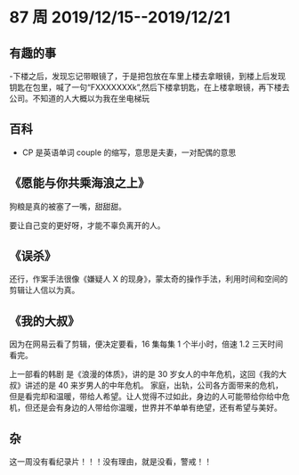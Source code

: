# 87 周 2019/12/15--2019/12/21

## 有趣的事

-下楼之后，发现忘记带眼镜了，于是把包放在车里上楼去拿眼镜，到楼上后发现钥匙在包里，喊了一句“FXXXXXXXk”,然后下楼拿钥匙，在上楼拿眼镜，再下楼去公司。不知道的人大概以为我在坐电梯玩

## 百科

- CP 是英语单词 couple 的缩写，意思是夫妻，一对配偶的意思

## 《愿能与你共乘海浪之上》

狗粮是真的被塞了一嘴，甜甜甜。

要让自己变的更好呀，才能不辜负离开的人。

## 《误杀》

还行，作案手法很像《嫌疑人 X 的现身》，蒙太奇的操作手法，利用时间和空间的剪辑让人信以为真。

## 《我的大叔》

因为在网易云看了剪辑，便决定要看，16 集每集 1 个半小时，倍速 1.2 三天时间看完。

上一部看的韩剧 是《浪漫的体质》，讲的是 30 岁女人的中年危机，这回《我的大叔》讲述的是 40 来岁男人的中年危机。
家庭，出轨，公司各方面带来的危机，但是看完却和温暖，带给人希望。让人觉得不过如此，身边的人可能带给你给中危机，但还是会有身边的人带给你温暖，世界并不单单有绝望，还有希望与美好。

## 杂

这一周没有看纪录片！！！没有理由，就是没看，警戒！！
